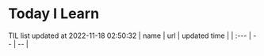 # Today I Learn 
TIL list updated at 2022-11-18 02:50:32
| name | url | updated time |
| :--- | -- | -- |
